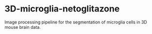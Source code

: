 # 3D-microglia-netoglitazone
Image processing pipeline for the segmentation of microglia cells in 3D mouse brain data.
